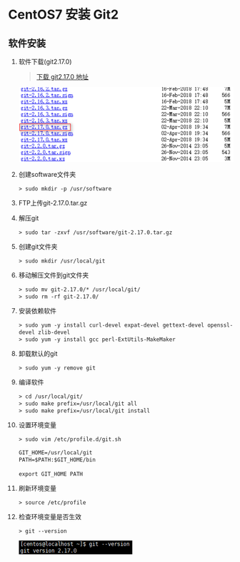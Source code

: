 # CentOS7 安装 Git2

## 软件安装

1.  软件下载(git2.17.0)<br>

    > [下载 git2.17.0 地址][git下载地址]

    ![第1步](images/05_1_1.png)

2.  创建software文件夹<br>

    ```命令
    > sudo mkdir -p /usr/software
    ```

3.  FTP上传git-2.17.0.tar.gz<br>

4.  解压git<br>

    ```命令
    > sudo tar -zxvf /usr/software/git-2.17.0.tar.gz
    ```

5.  创建git文件夹<br>

    ```命令
    > sudo mkdir /usr/local/git
    ```

6.  移动解压文件到git文件夹<br>

    ```命令
    > sudo mv git-2.17.0/* /usr/local/git/
    > sudo rm -rf git-2.17.0/
    ```

7.  安装依赖软件<br>

    ```命令
    > sudo yum -y install curl-devel expat-devel gettext-devel openssl-devel zlib-devel
    > sudo yum -y install gcc perl-ExtUtils-MakeMaker
    ```

8.  卸载默认的git<br>

    ```命令
    > sudo yum -y remove git
    ```

9.  编译软件<br>

    ```命令
    > cd /usr/local/git/
    > sudo make prefix=/usr/local/git all
    > sudo make prefix=/usr/local/git install
    ```

10. 设置环境变量<br>

    ```命令
    > sudo vim /etc/profile.d/git.sh
    ```

    ```内容
    GIT_HOME=/usr/local/git
    PATH=$PATH:$GIT_HOME/bin

    export GIT_HOME PATH
    ```

11. 刷新环境变量<br>

    ```命令
    > source /etc/profile
    ```

12. 检查环境变量是否生效<br>

    ```命令
    > git --version
    ```

    ![第12步](images/05_12_1.png)

[git下载地址]: https://mirrors.edge.kernel.org/pub/software/scm/git/
